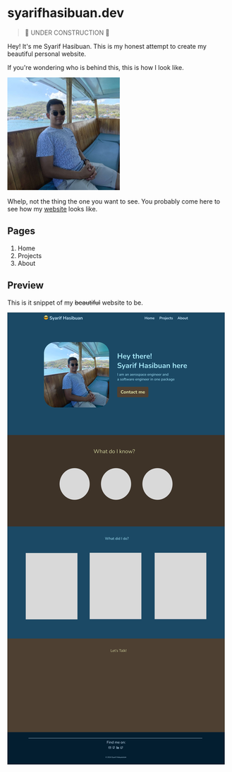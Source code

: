 # syarifhasibuan.dev

> 🚧 UNDER CONSTRUCTION 🚧

Hey! It's me Syarif Hasibuan. This is my honest attempt to create my beautiful personal website.

If you're wondering who is behind this, this is how I look like.

<img src="assets/images/myself.jpg" width=255 height=255/>

Whelp, not the thing the one you want to see. You probably come here to see how my [website](#preview) looks like.

## Pages

1. Home
2. Projects
3. About

## Preview

This is it snippet of my ~~beautiful~~ website to be.

![](assets/images/web_snippet_home.png)
